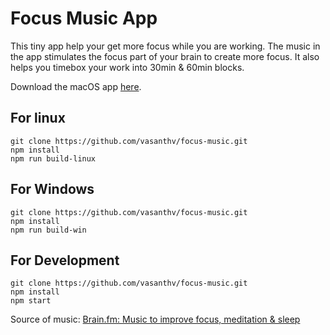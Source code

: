 # Focus Music App
This tiny app help your get more focus while you are working. The music in the app stimulates the focus part of your brain to create more focus. It also helps you timebox your work into 30min & 60min blocks.

Download the macOS app [here](https://www.dropbox.com/s/le6picqmshfswct/focus-music.mac.zip?dl=0). 

## For linux
```
git clone https://github.com/vasanthv/focus-music.git
npm install
npm run build-linux
```

## For Windows
```
git clone https://github.com/vasanthv/focus-music.git
npm install
npm run build-win
```

## For Development
```
git clone https://github.com/vasanthv/focus-music.git
npm install
npm start
```

Source of music: [Brain.fm: Music to improve focus, meditation & sleep](https://archive.org/details/Brain.fm)
